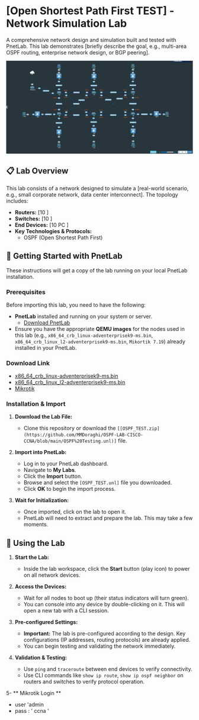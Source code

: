 # [Open Shortest Path First TEST] - Network Simulation Lab

A comprehensive network design and simulation built and tested with PnetLab. This lab demonstrates [briefly describe the goal, e.g., multi-area OSPF routing, enterprise network design, or BGP peering].

![Network Topology Diagram](https://github.com/MMDoraghi/OSPF-LAB-CISCO-CCNA/blob/main/OSPF%20LAB.jpg) 

## 📋 Lab Overview

This lab consists of a network designed to simulate a [real-world scenario, e.g., small corporate network, data center interconnect]. The topology includes:

*   **Routers:** [10  ]
*   **Switches:** [10  ]
*   **End Devices:** [10 PC ]
*   **Key Technologies & Protocols:**
    *   OSPF (Open Shortest Path First)
    
## 🚀 Getting Started with PnetLab

These instructions will get a copy of the lab running on your local PnetLab installation.

### Prerequisites

Before importing this lab, you need to have the following:
*   **PnetLab** installed and running on your system or server.
    *   [Download PnetLab](https://www.pnetlab.com/)
*   Ensure you have the appropriate **QEMU images** for the nodes used in this lab (e.g., `x86_64_crb_linux-adventerprisek9-ms.bin`, `x86_64_crb_linux_l2-adventerprisek9-ms.bin`, `Mikortik 7.19`) already installed in your PnetLab.

### Download Link 

   *  [x86_64_crb_linux-adventerprisek9-ms.bin](https://download.netlabplus.com/images/Cisco/IOL/IOS%20XE%2017/)  
   *  [x86_64_crb_linux_l2-adventerprisek9-ms.bin](https://download.netlabplus.com/images/Cisco/IOL/IOS%20XE%2017/) 
   *  [Mikrotik](https://download.mikrotik.com/routeros/7.19.3/chr-7.19.3.img.zip)


### Installation & Import

1.  **Download the Lab File:**
    *   Clone this repository or download the `[[OSPF_TEST.zip](https://github.com/MMDoraghi/OSPF-LAB-CISCO-CCNA/blob/main/OSPF%20Testing.unl)]` file.

2.  **Import into PnetLab:**
    *   Log in to your PnetLab dashboard.
    *   Navigate to **My Labs**.
    *   Click the **Import** button.
    *   Browse and select the `[OSPF_TEST.unl]` file you downloaded.
    *   Click **OK** to begin the import process.

3.  **Wait for Initialization:**
    *   Once imported, click on the lab to open it.
    *   PnetLab will need to extract and prepare the lab. This may take a few moments.

## 🧪 Using the Lab

1.  **Start the Lab:**
    *   Inside the lab workspace, click the **Start** button (play icon) to power on all network devices.

2.  **Access the Devices:**
    *   Wait for all nodes to boot up (their status indicators will turn green).
    *   You can console into any device by double-clicking on it. This will open a new tab with a CLI session.

3.  **Pre-configured Settings:**
    *   **Important:** The lab is pre-configured according to the design. Key configurations (IP addresses, routing protocols) are already applied.
    *   You can begin testing and validating the network immediately.

4.  **Validation & Testing:**
    *   Use `ping` and `traceroute` between end devices to verify connectivity.
    *   Use CLI commands like `show ip route`, `show ip ospf neighbor`  on routers and switches to verify protocol operation.

5- ** Mikrotik Login ** 
   * user 'admin 
   * pass : ' ccna ' 





